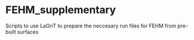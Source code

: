 # FEHM_supplementary
Scripts to use LaGriT to prepare the neccesary run files for FEHM from pre-built surfaces
